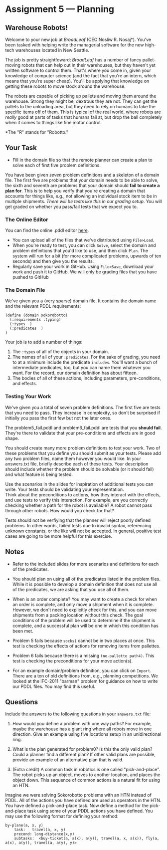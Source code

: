 # Assignment 5 — Planning

## Warehouse Robots!

Welcome to your new job at _BroadLeaf_ (CEO Nosliw R. Nosaj\*).
You've been tasked with helping write the managerial software for the 
new high-tech warehouses located in New Seattle.

The job is pretty straightfoward: _BroadLeaf_ has a number of fancy 
pallet-moving robots that can help out in their warehouses, but they
haven't yet written software to control them. That's where you come
in, given your knowledge of computer science (and the fact that you're
an intern, which means that you're super cheap). You'll be applying
that knowledge on getting these robots to move stock around the 
warehouse.

The robots are capable of picking up pallets and moving them around 
the warehouse. Strong they might be, dextrous they are not. They can
get the pallets to the unloading area, but they need to rely on humans
to take the specific items off of them. This is typical of the real
world, where robots are _really_ good at parts of tasks that humans
fail at, but drop the ball completely when it comes to things like 
fine motor control.

\*The "R" stands for "Robotto."

## Your Task

* Fill in the domain file so that the remote planner can create a plan
to solve each of first five problem definitions.

You have been given _seven_ problem definitions and a skeleton of a 
domain file. The first five are problems that your domain needs to be
able to solve, the sixth and seventh are problems that your domain
should __fail to create a plan for__. This is to help you verify that
you're creating a domain that accounts for things like, e.g., not 
allowing an individual stock item to be in multiple shipments. _There
will be tests like this in our grading setup_. You will get graded on
whether you pass/fail tests that we expect you to.

### The Online Editor

You can find the online .pddl editor [here](
http://editor.planning.domains/#).

* You can upload all of the files that we've distributed using
`File>Load`.
* When you're ready to test, you can click `Solve`, select the domain
and problem definitions that you'd like to use, and then click `Plan`.
The system will run for a bit (for more complicated problems, upwards
of ten seconds) and then give you the results.
* Regularly save your work in GitHub.  Using `File>Save`, download
your work and push it to GitHub.  We will only be grading files
that you have pushed to GitHub

### The Domain File

We've given you a (very sparse) domain file. It contains the domain
name and the relevant PDDL requirements:

```
(define (domain sokorobotto)
  (:requirements :typing)
  (:types  )
  (:predicates  )
)
```

Your job is to add a number of things:

1. The `:types` of all of the objects in your domain.
2. The names of all of your `:predicates`. For the sake of grading, you
need to at a minimum include the predicate `includes`. You'll want a
bunch of intermediate predicates, too, but you can name them whatever
you want. For the record, our domain definition has about fifteen.
3. The bodies of all of these actions, including parameters, pre-conditions, 
and effects.


### Testing Your Work

We've given you a total of seven problem definitions. The first five
are tests that you need to pass. They increase in complexity, so don't
be surprised if initially you pass the first few but not the later 
ones.

The problem5_fail.pddl and problem6_fail.pddl are tests that you __should fail__. 
They're there to validate that your pre-conditions and effects are in good
shape.

You should create many more problem definitions to test your work.  Two of 
these problems that you define you should submit as your tests.  Please
add any two problem files, name them however you would like.  In your
answers.txt file, briefly describe each of these tests.  Your description
should include whether the problem should be solvable (or it should fail)
and what feature is being tested.

Use the scenarios in the slides for inspiration of additional tests
you can write.  Your tests should be validating your representation.  
Think about the preconditions to actions, how they interact with the
effects, and use tests to verify this interaction.  For example, are you
correctly checking whether a path for the robot is available?  A robot
cannot pass through other robots.  How would you check for that?

Tests should not be verfiying that the planner will reject poorly 
defined problems. In other words, failed tests due to invalid syntax,
referencing unknown constants, or the like will not be accepted.
In general, positive test cases are going to be more helpful for this exercise.


## Notes

* Refer to the included slides for more scenarios and definitions for 
each of the predicates.

* You should plan on using all of the predicates listed in the problem files.
While it is possible to develop a domain definition that does not use all of
the predicates, we are asking that you use all of them.

* When is an order complete?  You may want to create a check for when an 
order is complete, and only move a shipment when it is complete. 
However, we don't need to explicitly check for this, and you can move 
shipments from a packing location without this check.
The goal conditions of the problem will be used to determine if the shipment
is complete, and a successful plan will be one in which this condition has
been met.

* Problem 5 fails because `socks1` cannot be in two places at once.  This test
is checking the effects of actions for removing items from pallettes.

* Problem 6 fails because there is a missing `(no-pallette path4)`.  This test
is checking the preconditions for your move action(s).

* For an example domain/problem definition, you can click on `Import`.
There are a ton of old definitions from, e.g., planning competitions.
We looked at the IFC-2011 "barman" problem for guidance on how to 
write our PDDL files. You may find this useful.



## Questions

Include the answers to the following questions in your `answers.txt` file:

1.  How would you define a problem with one way paths?  For example, maybe the warehouse
has a giant ring where all robots move in one direction.  Give an example using five
locations setup in an unidirectional ring.

2.  What is the plan generated for problem0?  Is this the only valid plan?  Could a 
planner find a different plan?  If other valid plans are possible, provide an example
of an alternative plan that is valid.

3. (Extra credit) A common task in robotics is one called "pick-and-place".  The robot 
picks up an object, moves to another location, and places the object down.  This sequence 
of common actions is a natural fit for using an HTN.

Imagine we were solving Sokorobotto problems with an HTN instead of PDDL.  All 
of the actions you have defined are used as operators in the HTN.  You have defined a 
pick-and-place task.  Now define a method for the pick-and-place task using some of your 
PDDL actions you have defined.  You may use the following format for defining your method:

```
by-plane(a, x, y)
	task:	travel(a, x, y)
	precond: long-distance(x,y)
	subtasks:  <buy-ticket(a, a(x), a(y)), travel(a, x, a(x)), fly(a, a(x), a(y)), travel(a, a(y), y)>
```

